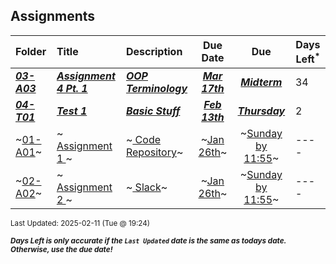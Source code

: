 ## Assignments

| Folder | Title | Description | Due Date | Due | Days Left<sup>*</sup> |
|:------|:------|:------|:-----:|:-----:|-----|
| ***<a href="https://github.com/rugbyprof/2143-Object-Oriented-Programming/tree/master/Assignments/03-A03">03-A03</a>*** | ***<a href="https://github.com/rugbyprof/2143-Object-Oriented-Programming/tree/master/Assignments/03-A03"> Assignment 4 Pt. 1 </a>*** | ***<a href="https://github.com/rugbyprof/2143-Object-Oriented-Programming/tree/master/Assignments/03-A03"> OOP Terminology</a>*** | ***<a href="https://github.com/rugbyprof/2143-Object-Oriented-Programming/tree/master/Assignments/03-A03">Mar 17th</a>*** | ***<a href="https://github.com/rugbyprof/2143-Object-Oriented-Programming/tree/master/Assignments/03-A03">Midterm</a>*** | 34 |
| ***<a href="https://github.com/rugbyprof/2143-Object-Oriented-Programming/tree/master/Assignments/04-T01">04-T01</a>*** | ***<a href="https://github.com/rugbyprof/2143-Object-Oriented-Programming/tree/master/Assignments/04-T01"> Test 1 </a>*** | ***<a href="https://github.com/rugbyprof/2143-Object-Oriented-Programming/tree/master/Assignments/04-T01"> Basic Stuff</a>*** | ***<a href="https://github.com/rugbyprof/2143-Object-Oriented-Programming/tree/master/Assignments/04-T01">Feb 13th</a>*** | ***<a href="https://github.com/rugbyprof/2143-Object-Oriented-Programming/tree/master/Assignments/04-T01">Thursday</a>*** | 2 |
| ~<a href="https://github.com/rugbyprof/2143-Object-Oriented-Programming/tree/master/Assignments/01-A01">01-A01</a>~ | ~<a href="https://github.com/rugbyprof/2143-Object-Oriented-Programming/tree/master/Assignments/01-A01"> Assignment 1 </a>~ | ~<a href="https://github.com/rugbyprof/2143-Object-Oriented-Programming/tree/master/Assignments/01-A01"> Code Repository</a>~ | ~<a href="https://github.com/rugbyprof/2143-Object-Oriented-Programming/tree/master/Assignments/01-A01">Jan 26th</a>~ | ~<a href="https://github.com/rugbyprof/2143-Object-Oriented-Programming/tree/master/Assignments/01-A01">Sunday by 11:55</a>~ | ---- |
| ~<a href="https://github.com/rugbyprof/2143-Object-Oriented-Programming/tree/master/Assignments/02-A02">02-A02</a>~ | ~<a href="https://github.com/rugbyprof/2143-Object-Oriented-Programming/tree/master/Assignments/02-A02"> Assignment 2 </a>~ | ~<a href="https://github.com/rugbyprof/2143-Object-Oriented-Programming/tree/master/Assignments/02-A02"> Slack</a>~ | ~<a href="https://github.com/rugbyprof/2143-Object-Oriented-Programming/tree/master/Assignments/02-A02">Jan 26th</a>~ | ~<a href="https://github.com/rugbyprof/2143-Object-Oriented-Programming/tree/master/Assignments/02-A02">Sunday by 11:55</a>~ | ---- |

<sup>Last Updated: 2025-02-11 (Tue @ 19:24)</sup> 

<sup>***Days Left is only accurate if the `Last Updated` date is the same as todays date. Otherwise, use the due date!***</sup> 